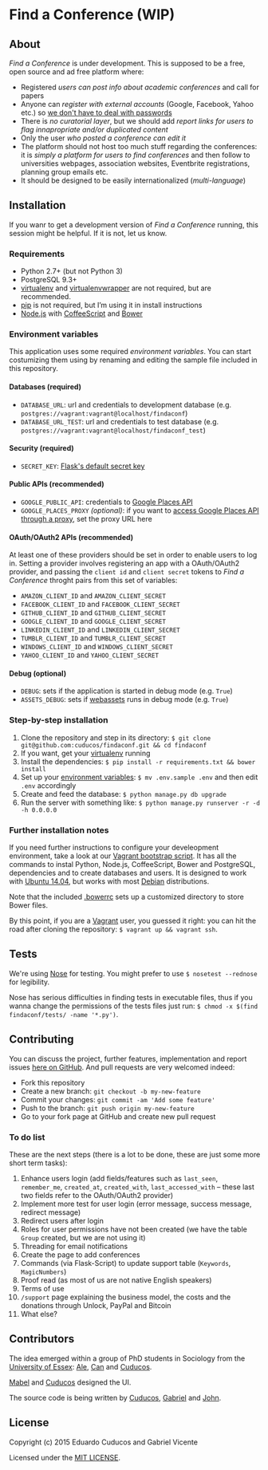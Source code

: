 # Find a Conference (WIP)

## About

_Find a Conference_ is under development. This is supposed to be a free, open source and ad free platform where:

* Registered *users can post info about academic conferences* and call for papers
* Anyone can *register with external accounts* (Google, Facebook, Yahoo etc.) so [we don't have to deal with passwords](http://youtu.be/8ZtInClXe1Q)
* There is *no curatorial layer*, but we should add *report links for users to flag innapropriate and/or duplicated content*
* Only the user *who posted a conference can edit it* 
* The platform should not host too much stuff regarding the conferences: it is *simply a platform for users to find conferences* and then follow to universities webpages, association websites, Eventbrite registrations, planning group emails etc.
* It should be designed to be easily internationalized (*multi-language*)

## Installation

If you wanr to get a development version of *Find a Conference* running, this session might be helpful. If it is not, let us know.

### Requirements

* Python 2.7+ (but not Python 3)
* PostgreSQL 9.3+
* [virtualenv](https://virtualenv.pypa.io/) and [virtualenvwrapper](http://virtualenvwrapper.readthedocs.org/) are not required, but are recommended.
* [pip](https://github.com/pypa/pip) is not required, but I’m using it in install instructions
* [Node.js](http://nodejs.org/) with [CoffeeScript](http://coffeescript.org/) and [Bower](http://bower.io/)

### Environment variables

This application uses some required *environment variables*. You can start costumizing them using by renaming and editing the sample file included in this repository. 

#### Databases (required)

* `DATABASE_URL`: url and credentials to development database (e.g. `postgres://vagrant:vagrant@localhost/findaconf`)  
* `DATABASE_URL_TEST`: url and credentials to test database (e.g. `postgres://vagrant:vagrant@localhost/findaconf_test`)  

#### Security (required)

* `SECRET_KEY`: [Flask's default secret key](http://flask.pocoo.org/docs/0.10/api/#flask.Flask.secret_key)

#### Public APIs (recommended)

* `GOOGLE_PUBLIC_API`: credentials to [Google Places API](https://developers.google.com/places/documentation/)
* `GOOGLE_PLACES_PROXY` *(optional)*: if you want to [access Google Places API through a proxy](contrib/google_places_proxy), set the proxy URL here

#### OAuth/OAuth2 APIs (recommended)

At least one of these providers should be set in order to enable users to log in. Setting a provider involves registering an app with a OAuth/OAuth2 provider, and passing the `client id` and `client secret` tokens to *Find a Conference* throght pairs from this set of variables:

* `AMAZON_CLIENT_ID` and `AMAZON_CLIENT_SECRET`
* `FACEBOOK_CLIENT_ID` and `FACEBOOK_CLIENT_SECRET`
* `GITHUB_CLIENT_ID` and `GITHUB_CLIENT_SECRET`
* `GOOGLE_CLIENT_ID` and `GOOGLE_CLIENT_SECRET`
* `LINKEDIN_CLIENT_ID` and `LINKEDIN_CLIENT_SECRET`
* `TUMBLR_CLIENT_ID` and `TUMBLR_CLIENT_SECRET`
* `WINDOWS_CLIENT_ID` and `WINDOWS_CLIENT_SECRET`
* `YAHOO_CLIENT_ID` and `YAHOO_CLIENT_SECRET`

#### Debug (optional)

* `DEBUG`: sets if the application is started in debug mode (e.g. `True`)
* `ASSETS_DEBUG`: sets if [webassets](http://webassets.readthedocs.org/en/latest/environment.html?highlight=debug#webassets.env.Environment.debug) runs in debug mode (e.g. `True`)

### Step-by-step installation

1. Clone the repository and step in its directory: `$ git clone git@github.com:cuducos/findaconf.git && cd findaconf`
1. If you want, get your [virtualenv](https://pypi.python.org/pypi/virtualenv) running
1. Install the dependencies: `$ pip install -r requirements.txt && bower install` 
1. Set up your [environment variables](#environment-variables): `$ mv .env.sample .env` and then edit `.env` accordingly
1. Create and feed the database: `$ python manage.py db upgrade`
1. Run the server with something like: `$ python manage.py runserver -r -d -h 0.0.0.0`

### Further installation notes

If you need further instructions to configure your develeopment environment, take a look at our [Vagrant bootstrap script](/Vagrant.sh). It has all the commands to instal Python, Node.js, CoffeeScript, Bower and PostgreSQL, dependencies and to create databases and users. It is designed to work with [Ubuntu 14.04](http://releases.ubuntu.com/trusty/), but works with most [Debian](http://debian.org) distributions.

Note that the included [.bowerrc](/.bowerrc) sets up a customized directory to store Bower files.

By this point, if you are a [Vagrant](https://www.vagrantup.com/) user, you guessed it right: you can hit the road after cloning the repository: `$ vagrant up && vagrant ssh`.

## Tests

We're using [Nose](https://nose.readthedocs.org) for testing. You might prefer to use `$ nosetest --rednose` for legibility. 

Nose has serious difficulties in finding tests in executable files, thus if you wanna change the permissions of the tests files just run: `$ chmod -x $(find findaconf/tests/ -name '*.py')`.

## Contributing

You can discuss the project, further features, implementation and report issues [here on GitHub](https://github.com/cuducos/findaconf/issues). And pull requests are very welcomed indeed:

* Fork this repository
* Create a new branch: `git checkout -b my-new-feature`
* Commit your changes: `git commit -am 'Add some feature'`
* Push to the branch: `git push origin my-new-feature`
* Go to your fork page at GitHub and create new pull request

### To do list

These are the next steps (there is a lot to be done, these are just some more short term tasks):

1. Enhance users login (add fields/features such as `last_seen`, `remember_me`, `created_at`, `created_with`, `last_accessed_with` – these last two fields refer to the OAuth/OAuth2 provider)
1. Implement more test for user login (error message, success message, redirect message)
1. Redirect users after login
1. Roles for user permissions have not been created (we have the table `Group` created, but we are not using it)
1. Threading for email notifications
1. Create the page to add conferences
1. Commands (via Flask-Script) to update support table (`Keywords`, `MagicNumbers`)
1. Proof read (as most of us are not native English speakers)
1. Terms of use
1. `/support` page explaining the business model, the costs and the  donations through Unlock, PayPal and Bitcoin
1. What else?

## Contributors

The idea emerged within a group of PhD students in Sociology from the [University of Essex](http://essex.ac.uk): [Ale](http://www.essex.ac.uk/sociology/staff/profile.aspx?ID=3787), [Can](http://www.essex.ac.uk/sociology/staff/profile.aspx?ID=3471) and [Cuducos](http://cuducos.me).

[Mabel](http://about.me/mabel_lazzarin) and [Cuducos](http://cuducos.me) designed the UI. 

The source code is being written by [Cuducos](http://cuducos.me), [Gabriel](http://about.me/gabrielvicente) and [John](http://github.com/jbaham2).

## License

Copyright (c) 2015 Eduardo Cuducos and Gabriel Vicente

Licensed under the [MIT LICENSE](LICENSE).
